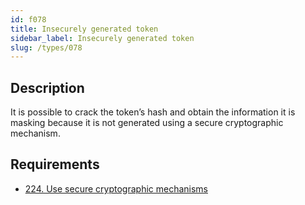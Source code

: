 ```yaml
---
id: f078
title: Insecurely generated token
sidebar_label: Insecurely generated token
slug: /types/078
---
```


## Description

It is possible to crack the token’s hash
and obtain the information it is masking because
it is not generated using a secure cryptographic mechanism.

## Requirements

- [224. Use secure cryptographic mechanisms](/criteria/cryptography/224)
